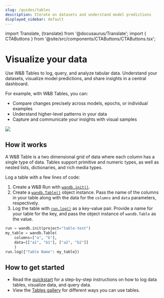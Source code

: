 ```yaml
---
slug: /guides/tables
description: Iterate on datasets and understand model predictions
displayed_sidebar: default
---
```

import Translate, {translate} from '@docusaurus/Translate';
import { CTAButtons } from '@site/src/components/CTAButtons/CTAButtons.tsx';

# Visualize your data

<CTAButtons productLink="https://wandb.ai/wandb/examples/reports/AlphaFold-ed-Proteins-in-W-B-Tables--Vmlldzo4ODc0MDc" colabLink="https://colab.research.google.com/github/wandb/examples/blob/master/colabs/datasets-predictions/W%26B_Tables_Quickstart.ipynb"/>

Use W&B Tables to log, query, and analyze tabular data. Understand your datasets, visualize model predictions, and share insights in a central dashboard. 

For example, with W&B Tables, you can:

* Compare changes precisely across models, epochs, or individual examples
* Understand higher-level patterns in your data
* Capture and communicate your insights with visual samples

![](/images/data_vis/compare_model_versions.png)

## How it works

A W&B Table is a two dimensional grid of data where each column has a single type of data. Tables support primitive and numeric types, as well as nested lists, dictionaries, and rich media types. 

Log a table with a few lines of code:

1. Create a W&B Run with [`wandb.init()`](../../ref/python/init.md). 
2. Create a [`wandb.Table()`](../../ref/python/data-types/table.md) object instance. Pass the name of the columns in your table along with the data for the `columns` and `data` parameters, respectively.  
3. Log the table with [`run.log()`](../../ref/python/log.md) as a key-value pair. Provide a name for your table for the key, and pass the object instance of `wandb.Table` as the value.

```python showLineNumbers
run = wandb.init(project="table-test")
my_table = wandb.Table(
    columns=["a", "b"], 
    data=[["a1", "b1"], ["a2", "b2"]]
    )
run.log({"Table Name": my_table})   
```



## How to get started
<!-- * If this is your first time using W&B Artifacts, we recommend you go through the [Artifacts Colab notebook](https://colab.research.google.com/github/wandb/examples/blob/master/colabs/wandb-artifacts/Artifacts_Quickstart_with_W&B.ipynb#scrollTo=fti9TCdjOfHT). -->
* Read the [quickstart](./tables-quickstart.md) for a step-by-step instructions on how to log data tables, visualize data, and query data.
* View the [Tables gallery](./tables-gallery.md) for different ways you can use tables.

